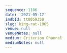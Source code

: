 ```yaml
---
sequence: 1106
date: '2021-05-17'
imdbId: tt0059358
slug: king-rat-1965
venue: null
venueNotes: null
medium: Criterion Channel
mediumNotes: null
---
```


